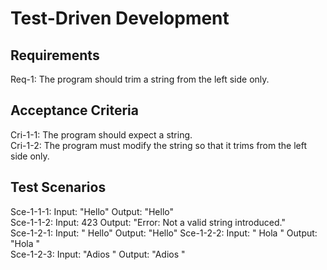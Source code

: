 # Test-Driven Development

## Requirements

Req-1: The program should trim a string from the left side only.  

## Acceptance Criteria

Cri-1-1: The program should expect a string.  
Cri-1-2: The program must modify the string so that it trims from the left side only.  

## Test Scenarios  

Sce-1-1-1: Input: "Hello" Output: "Hello"  
Sce-1-1-2: Input: 423 Output: "Error: Not a valid string introduced."  
Sce-1-2-1: Input: "     Hello" Output: "Hello"
Sce-1-2-2: Input: "     Hola     "   Output: "Hola     "  
Sce-1-2-3: Input: "Adios        " Output: "Adios        "  